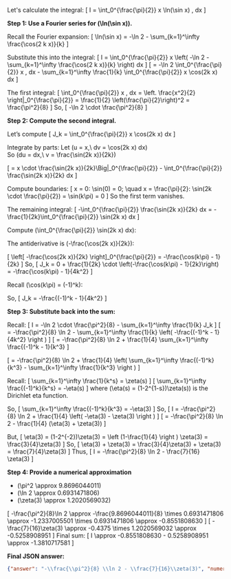 Let's calculate the integral:
\[
I = \int_0^{\frac{\pi}{2}} x \ln(\sin x) \, dx
\]

**Step 1: Use a Fourier series for \(\ln(\sin x)\).**

Recall the Fourier expansion:
\[
\ln(\sin x) = -\ln 2 - \sum_{k=1}^\infty \frac{\cos(2 k x)}{k}
\]

Substitute this into the integral:
\[
I = \int_0^{\frac{\pi}{2}} x \left( -\ln 2 - \sum_{k=1}^\infty \frac{\cos(2 k x)}{k} \right) dx
\]
\[
= -\ln 2 \int_0^{\frac{\pi}{2}} x \, dx - \sum_{k=1}^\infty \frac{1}{k} \int_0^{\frac{\pi}{2}} x \cos(2k x) dx
\]

The first integral:
\[
\int_0^{\frac{\pi}{2}} x \, dx = \left. \frac{x^2}{2} \right|_0^{\frac{\pi}{2}} = \frac{1}{2} \left(\frac{\pi}{2}\right)^2 = \frac{\pi^2}{8}
\]
So,
\[
-\ln 2 \cdot \frac{\pi^2}{8}
\]

**Step 2: Compute the second integral.**

Let’s compute
\[
J_k = \int_0^{\frac{\pi}{2}} x \cos(2k x) dx
\]

Integrate by parts:
Let \(u = x,\ dv = \cos(2k x) dx\)  
So \(du = dx,\ v = \frac{\sin(2k x)}{2k}\)

\[
= x \cdot \frac{\sin(2k x)}{2k}\Big|_0^{\frac{\pi}{2}} - \int_0^{\frac{\pi}{2}} \frac{\sin(2k x)}{2k} dx
\]

Compute boundaries:
\[
x = 0: \sin(0) = 0; \quad x = \frac{\pi}{2}: \sin(2k \cdot \frac{\pi}{2}) = \sin(k\pi) = 0
\]
So the first term vanishes.

The remaining integral:
\[
-\int_0^{\frac{\pi}{2}} \frac{\sin(2k x)}{2k} dx = -\frac{1}{2k}\int_0^{\frac{\pi}{2}} \sin(2k x) dx
\]

Compute \(\int_0^{\frac{\pi}{2}} \sin(2k x) dx\):

The antiderivative is \(-\frac{\cos(2k x)}{2k}\):

\[
\left[ -\frac{\cos(2k x)}{2k} \right]_0^{\frac{\pi}{2}} = -\frac{\cos(k\pi) - 1}{2k}
\]
So,
\[
J_k = 0 + \frac{1}{2k} \cdot \left(-\frac{\cos(k\pi) - 1}{2k}\right) 
= -\frac{\cos(k\pi) - 1}{4k^2}
\]

Recall \(\cos(k\pi) = (-1)^k\):

So,
\[
J_k = -\frac{(-1)^k - 1}{4k^2}
\]

**Step 3: Substitute back into the sum:**

Recall:
\[
I = -\ln 2 \cdot \frac{\pi^2}{8} - \sum_{k=1}^\infty \frac{1}{k} J_k
\]
\[
= -\frac{\pi^2}{8} \ln 2 - \sum_{k=1}^\infty \frac{1}{k} \left( -\frac{(-1)^k - 1}{4k^2} \right )
\]
\[
= -\frac{\pi^2}{8} \ln 2 + \frac{1}{4} \sum_{k=1}^\infty \frac{(-1)^k - 1}{k^3}
\]

\[
= -\frac{\pi^2}{8} \ln 2 + \frac{1}{4} \left( \sum_{k=1}^\infty \frac{(-1)^k}{k^3} - \sum_{k=1}^\infty \frac{1}{k^3} \right )
\]

Recall:
\[
\sum_{k=1}^\infty \frac{1}{k^s} = \zeta(s)
\]
\[
\sum_{k=1}^\infty \frac{(-1)^k}{k^s} = -\eta(s)
\]
where \(\eta(s) = (1-2^{1-s})\zeta(s)\) is the Dirichlet eta function.

So,
\[
\sum_{k=1}^\infty \frac{(-1)^k}{k^3} = -\eta(3)
\]
So,
\[
I = -\frac{\pi^2}{8} \ln 2 + \frac{1}{4} \left( -\eta(3) - \zeta(3) \right )
\]
\[
= -\frac{\pi^2}{8} \ln 2 - \frac{1}{4} (\eta(3) + \zeta(3))
\]

But,
\[
\eta(3) = (1-2^{-2})\zeta(3) = \left (1-\frac{1}{4} \right ) \zeta(3) = \frac{3}{4}\zeta(3)
\]
So,
\[
\eta(3) + \zeta(3) = \frac{3}{4}\zeta(3) + \zeta(3) = \frac{7}{4}\zeta(3)
\]
Thus,
\[
I = -\frac{\pi^2}{8} \ln 2 - \frac{7}{16} \zeta(3)
\]

**Step 4: Provide a numerical approximation**

- \(\pi^2 \approx 9.8696044011\)
- \(\ln 2 \approx 0.6931471806\)
- \(\zeta(3) \approx 1.2020569032\)

\[
-\frac{\pi^2}{8}\ln 2 \approx -\frac{9.8696044011}{8} \times 0.6931471806 \approx -1.2337005501 \times 0.6931471806 \approx -0.8551808630
\]
\[
-\frac{7}{16}\zeta(3) \approx -0.4375 \times 1.2020569032 \approx -0.5258908951
\]
Final sum:
\[
I \approx -0.8551808630 - 0.5258908951 \approx -1.3810717581
\]

**Final JSON answer:**
```json
{"answer": "-\\frac{\\pi^2}{8} \\ln 2 - \\frac{7}{16}\\zeta(3)", "numerical_answer": "-1.3810717581"}
```